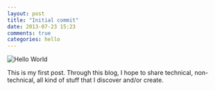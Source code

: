 ```yaml
---
layout: post
title: "Initial commit"
date: 2013-07-23 15:23
comments: true
categories: hello
---
```


![Hello World](https://25.media.tumblr.com/9bf68d40dd695984b5331280dfe2cb99/tumblr_mft9ey6vlg1rzwhuvo1_400.png )

This is my first post. Through this blog, I hope to share technical, non-technical, all kind of stuff that I discover and/or create.
